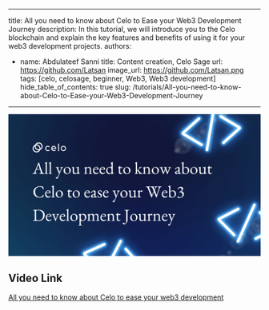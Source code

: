 ---
title: All you need to know about Celo to Ease your Web3 Development Journey
description: In this tutorial, we will introduce you to the Celo blockchain and explain the key features and benefits of using it for your web3 development projects.
authors: 
  - name: Abdulateef Sanni
    title: Content creation, Celo Sage
    url: https://github.com/Latsan
    image_url: https://github.com/Latsan.png
tags: [celo, celosage, beginner, Web3, Web3 development]
hide_table_of_contents: true
slug: /tutorials/All-you-need-to-know-about-Celo-to-Ease-your-Web3-Development-Journey
----

![header](../../src/data-tutorials/showcase/beginner/All-you-need-to-know-about-Celo-to-Ease-your-Web3-Development.png)

## Video Link

[ All you need to know about Celo to ease your web3 development](https://youtu.be/ZpWLdkSTyyc)